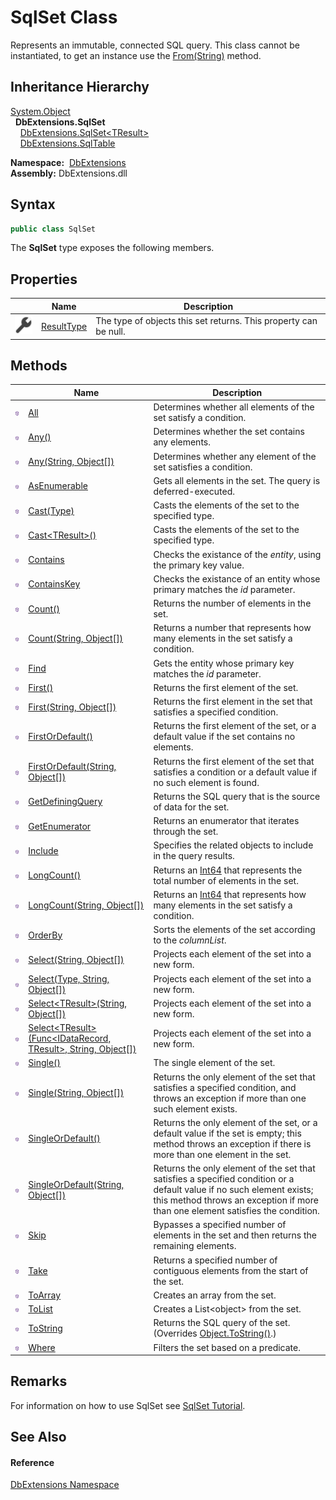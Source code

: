 SqlSet Class
============
Represents an immutable, connected SQL query. This class cannot be instantiated, to get an instance use the [From(String)][1] method.


Inheritance Hierarchy
---------------------
[System.Object][2]  
  **DbExtensions.SqlSet**  
    [DbExtensions.SqlSet&lt;TResult>][3]  
    [DbExtensions.SqlTable][4]  

  **Namespace:**  [DbExtensions][5]  
  **Assembly:** DbExtensions.dll

Syntax
------

```csharp
public class SqlSet
```

The **SqlSet** type exposes the following members.


Properties
----------

                   | Name            | Description                                                      
------------------ | --------------- | ---------------------------------------------------------------- 
![Public property] | [ResultType][6] | The type of objects this set returns. This property can be null. 


Methods
-------

                 | Name                                                                      | Description                                                                                                                                                                                              
---------------- | ------------------------------------------------------------------------- | -------------------------------------------------------------------------------------------------------------------------------------------------------------------------------------------------------- 
![Public method] | [All][7]                                                                  | Determines whether all elements of the set satisfy a condition.                                                                                                                                          
![Public method] | [Any()][8]                                                                | Determines whether the set contains any elements.                                                                                                                                                        
![Public method] | [Any(String, Object[])][9]                                                | Determines whether any element of the set satisfies a condition.                                                                                                                                         
![Public method] | [AsEnumerable][10]                                                        | Gets all elements in the set. The query is deferred-executed.                                                                                                                                            
![Public method] | [Cast(Type)][11]                                                          | Casts the elements of the set to the specified type.                                                                                                                                                     
![Public method] | [Cast&lt;TResult>()][12]                                                  | Casts the elements of the set to the specified type.                                                                                                                                                     
![Public method] | [Contains][13]                                                            | Checks the existance of the *entity*, using the primary key value.                                                                                                                                       
![Public method] | [ContainsKey][14]                                                         | Checks the existance of an entity whose primary matches the *id* parameter.                                                                                                                              
![Public method] | [Count()][15]                                                             | Returns the number of elements in the set.                                                                                                                                                               
![Public method] | [Count(String, Object[])][16]                                             | Returns a number that represents how many elements in the set satisfy a condition.                                                                                                                       
![Public method] | [Find][17]                                                                | Gets the entity whose primary key matches the *id* parameter.                                                                                                                                            
![Public method] | [First()][18]                                                             | Returns the first element of the set.                                                                                                                                                                    
![Public method] | [First(String, Object[])][19]                                             | Returns the first element in the set that satisfies a specified condition.                                                                                                                               
![Public method] | [FirstOrDefault()][20]                                                    | Returns the first element of the set, or a default value if the set contains no elements.                                                                                                                
![Public method] | [FirstOrDefault(String, Object[])][21]                                    | Returns the first element of the set that satisfies a condition or a default value if no such element is found.                                                                                          
![Public method] | [GetDefiningQuery][22]                                                    | Returns the SQL query that is the source of data for the set.                                                                                                                                            
![Public method] | [GetEnumerator][23]                                                       | Returns an enumerator that iterates through the set.                                                                                                                                                     
![Public method] | [Include][24]                                                             | Specifies the related objects to include in the query results.                                                                                                                                           
![Public method] | [LongCount()][25]                                                         | Returns an [Int64][26] that represents the total number of elements in the set.                                                                                                                          
![Public method] | [LongCount(String, Object[])][27]                                         | Returns an [Int64][26] that represents how many elements in the set satisfy a condition.                                                                                                                 
![Public method] | [OrderBy][28]                                                             | Sorts the elements of the set according to the *columnList*.                                                                                                                                             
![Public method] | [Select(String, Object[])][29]                                            | Projects each element of the set into a new form.                                                                                                                                                        
![Public method] | [Select(Type, String, Object[])][30]                                      | Projects each element of the set into a new form.                                                                                                                                                        
![Public method] | [Select&lt;TResult>(String, Object[])][31]                                | Projects each element of the set into a new form.                                                                                                                                                        
![Public method] | [Select&lt;TResult>(Func&lt;IDataRecord, TResult>, String, Object[])][32] | Projects each element of the set into a new form.                                                                                                                                                        
![Public method] | [Single()][33]                                                            | The single element of the set.                                                                                                                                                                           
![Public method] | [Single(String, Object[])][34]                                            | Returns the only element of the set that satisfies a specified condition, and throws an exception if more than one such element exists.                                                                  
![Public method] | [SingleOrDefault()][35]                                                   | Returns the only element of the set, or a default value if the set is empty; this method throws an exception if there is more than one element in the set.                                               
![Public method] | [SingleOrDefault(String, Object[])][36]                                   | Returns the only element of the set that satisfies a specified condition or a default value if no such element exists; this method throws an exception if more than one element satisfies the condition. 
![Public method] | [Skip][37]                                                                | Bypasses a specified number of elements in the set and then returns the remaining elements.                                                                                                              
![Public method] | [Take][38]                                                                | Returns a specified number of contiguous elements from the start of the set.                                                                                                                             
![Public method] | [ToArray][39]                                                             | Creates an array from the set.                                                                                                                                                                           
![Public method] | [ToList][40]                                                              | Creates a List&lt;object> from the set.                                                                                                                                                                  
![Public method] | [ToString][41]                                                            | Returns the SQL query of the set. (Overrides [Object.ToString()][42].)                                                                                                                                   
![Public method] | [Where][43]                                                               | Filters the set based on a predicate.                                                                                                                                                                    


Remarks
-------
For information on how to use SqlSet see [SqlSet Tutorial][44].

See Also
--------

#### Reference
[DbExtensions Namespace][5]  

[1]: ../Database/From_2.md
[2]: http://msdn.microsoft.com/en-us/library/e5kfa45b
[3]: ../SqlSet_1/README.md
[4]: ../SqlTable/README.md
[5]: ../README.md
[6]: ResultType.md
[7]: All.md
[8]: Any.md
[9]: Any_1.md
[10]: AsEnumerable.md
[11]: Cast.md
[12]: Cast__1.md
[13]: Contains.md
[14]: ContainsKey.md
[15]: Count.md
[16]: Count_1.md
[17]: Find.md
[18]: First.md
[19]: First_1.md
[20]: FirstOrDefault.md
[21]: FirstOrDefault_1.md
[22]: GetDefiningQuery.md
[23]: GetEnumerator.md
[24]: Include.md
[25]: LongCount.md
[26]: http://msdn.microsoft.com/en-us/library/6yy583ek
[27]: LongCount_1.md
[28]: OrderBy.md
[29]: Select.md
[30]: Select_1.md
[31]: Select__1_1.md
[32]: Select__1.md
[33]: Single.md
[34]: Single_1.md
[35]: SingleOrDefault.md
[36]: SingleOrDefault_1.md
[37]: Skip.md
[38]: Take.md
[39]: ToArray.md
[40]: ToList.md
[41]: ToString.md
[42]: http://msdn.microsoft.com/en-us/library/7bxwbwt2
[43]: Where.md
[44]: http://maxtoroq.github.io/DbExtensions/docs/SqlSet.html
[Public property]: ../../icons/pubproperty.svg "Public property"
[Public method]: ../../icons/pubmethod.svg "Public method"